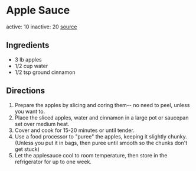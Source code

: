 # Apple Sauce
active: 10
inactive: 20
[source](https://lifemadesimplebakes.com/homemade-unsweetened-applesauce/)
## Ingredients
* 3 lb apples
* 1/2 cup water
* 1/2 tsp ground cinnamon
## Directions
1. Prepare the apples by slicing and coring them-- no need to peel, unless you want to.
2. Place the sliced apples, water and cinnamon in a large pot or saucepan set over medium heat.
3. Cover and cook for 15-20 minutes or until tender.
4. Use a food processor to "puree" the apples, keeping it slightly chunky. (Unless you put it in bags, then puree until smooth so the chunks don't get stuck)
5. Let the applesauce cool to room temperature, then store in the refrigerator for up to one week.

